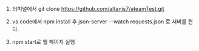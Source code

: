 1. 터미널에서 git clone https://github.com/altanis7/ateamTest.git 

2. vs code에서 npm install 후  json-server --watch requests.json 로 서버를 켠다.

3. npm start로 웹 페이지 실행

